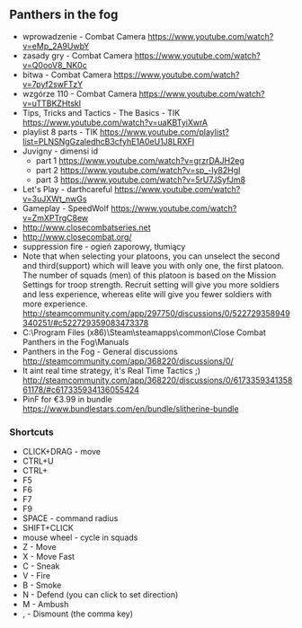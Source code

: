 ## Panthers in the fog

- wprowadzenie - Combat Camera https://www.youtube.com/watch?v=eMp_2A9UwbY
- zasady gry - Combat Camera https://www.youtube.com/watch?v=Q0ooV8_NK0c
- bitwa - Combat Camera https://www.youtube.com/watch?v=7pyf2swFTzY
- wzgórze 110 - Combat Camera https://www.youtube.com/watch?v=uTTBKZHtskI
- Tips, Tricks and Tactics - The Basics - TIK https://www.youtube.com/watch?v=uaKBTyiXwrA
- playlist 8 parts - TIK https://www.youtube.com/playlist?list=PLNSNgGzaledhcB3cfyhE1A0eU1J8LRXFI
- Juvigny - dimensi id
  - part 1 https://www.youtube.com/watch?v=grzrDAJH2eg
  - part 2 https://www.youtube.com/watch?v=sp_-ly82HgI
  - part 3 https://www.youtube.com/watch?v=5rU7JSyfJm8
- Let's Play - darthcareful https://www.youtube.com/watch?v=3uJXWt_nwGs
- Gameplay - SpeedWolf https://www.youtube.com/watch?v=ZmXPTrgC8ew
- http://www.closecombatseries.net
- http://www.closecombat.org/
- suppression fire - ogień zaporowy, tłumiący
- Note that when selecting your platoons, you can unselect the second and third(support) which will leave you with only one, the first platoon. The number of squads (men) of this platoon is based on the Mission Settings for troop strength. Recruit setting will give you more soldiers and less experience, whereas elite will give you fewer soldiers with more experience. http://steamcommunity.com/app/297750/discussions/0/522729358949340251/#c522729359083473378
- C:\Program Files (x86)\Steam\steamapps\common\Close Combat  Panthers in the Fog\Manuals
- Panthers in the Fog - General discussions http://steamcommunity.com/app/368220/discussions/0/
- It aint real time strategy, it's Real Time Tactics ;) http://steamcommunity.com/app/368220/discussions/0/617335934135861178/#c617335934136055424
- PinF for €3.99 in bundle https://www.bundlestars.com/en/bundle/slitherine-bundle

### Shortcuts

- CLICK+DRAG - move
- CTRL+U
- CTRL+
- F5
- F6
- F7
- F9
- SPACE - command radius
- SHIFT+CLICK
- mouse wheel - cycle in squads
- Z - Move
- X - Move Fast
- C - Sneak
- V - Fire
- B - Smoke
- N - Defend (you can click to set direction)
- M - Ambush
- , - Dismount (the comma key)
